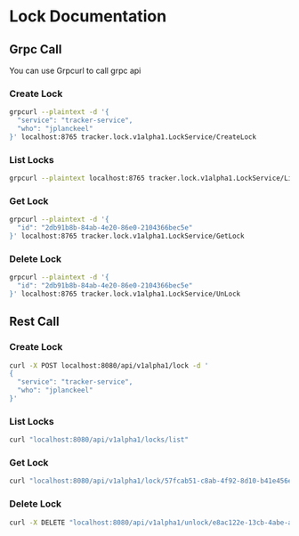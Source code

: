 # Lock Documentation

## Grpc Call

You can use Grpcurl to call grpc api


### Create Lock

```bash
grpcurl --plaintext -d '{
  "service": "tracker-service",
  "who": "jplanckeel"
}' localhost:8765 tracker.lock.v1alpha1.LockService/CreateLock
```

### List Locks

```bash
grpcurl --plaintext localhost:8765 tracker.lock.v1alpha1.LockService/ListLocks
```

### Get Lock

```bash
grpcurl --plaintext -d '{
  "id": "2db91b8b-84ab-4e20-86e0-2104366bec5e"
}' localhost:8765 tracker.lock.v1alpha1.LockService/GetLock
```

### Delete Lock

```bash
grpcurl --plaintext -d '{
  "id": "2db91b8b-84ab-4e20-86e0-2104366bec5e"
}' localhost:8765 tracker.lock.v1alpha1.LockService/UnLock
```

## Rest Call


### Create Lock

```bash
curl -X POST localhost:8080/api/v1alpha1/lock -d '
{
  "service": "tracker-service",
  "who": "jplanckeel"
}'
```

### List Locks

```bash
curl "localhost:8080/api/v1alpha1/locks/list"
```

### Get Lock

```bash
curl "localhost:8080/api/v1alpha1/lock/57fcab51-c8ab-4f92-8d10-b41e456e8354"
```

### Delete Lock

```bash
curl -X DELETE "localhost:8080/api/v1alpha1/unlock/e8ac122e-13cb-4abe-a127-98ec87acfb77"
```
